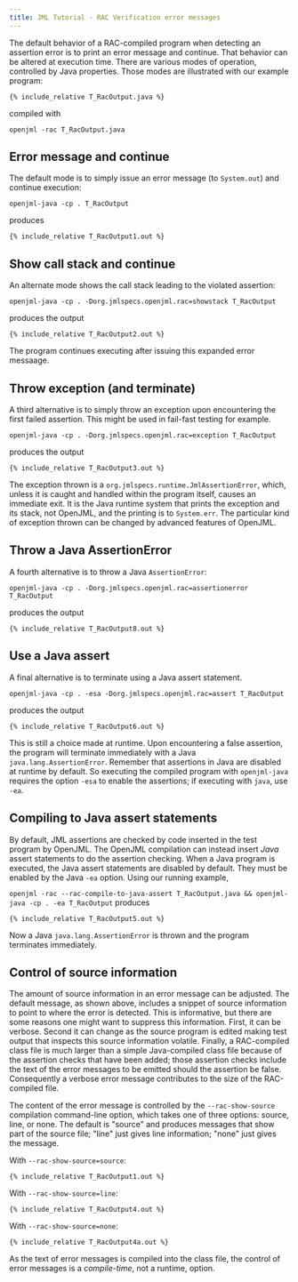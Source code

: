 ```yaml
---
title: JML Tutorial - RAC Verification error messages
---
```


The default behavior of a RAC-compiled program when detecting an assertion error is to print an error message and continue.
That behavior can be altered at execution time. There are various modes of operation, controlled by Java properties.
Those modes are illustrated with our example program:

```
{% include_relative T_RacOutput.java %}
```
compiled with

`openjml -rac T_RacOutput.java`

## Error message and continue

The default mode is to simply issue an error message (to `System.out`) and continue execution:

`openjml-java -cp . T_RacOutput`

produces

```
{% include_relative T_RacOutput1.out %}
```

## Show call stack and continue

An alternate mode shows the call stack leading to the violated assertion:

`openjml-java -cp . -Dorg.jmlspecs.openjml.rac=showstack T_RacOutput`

produces the output

```
{% include_relative T_RacOutput2.out %}
```

The program continues executing after issuing this expanded error messaage.

## Throw exception (and terminate)

A third alternative is to simply throw an exception upon encountering the first failed assertion. This might be used in fail-fast testing for example.

`openjml-java -cp . -Dorg.jmlspecs.openjml.rac=exception T_RacOutput`

produces the output

```
{% include_relative T_RacOutput3.out %}
```

The exception thrown is a `org.jmlspecs.runtime.JmlAssertionError`, which, unless it is caught and handled within the program itself, causes an immediate exit. 
It is the Java runtime system that prints the exception and its stack, not OpenJML, and the printing is to `System.err`.
The particular kind of exception thrown can be changed by advanced features of OpenJML.

## Throw a Java AssertionError

A fourth alternative is to throw a Java `AssertionError`:

`openjml-java -cp . -Dorg.jmlspecs.openjml.rac=assertionerror T_RacOutput`

produces the output

```
{% include_relative T_RacOutput8.out %}
```

## Use a Java assert

A final alternative is to terminate using a Java assert statement. 

`openjml-java -cp . -esa -Dorg.jmlspecs.openjml.rac=assert T_RacOutput`

produces the output
```
{% include_relative T_RacOutput6.out %}
```
This is still a choice made at runtime. Upon encountering a false assertion, the program will terminate immediately with a Java `java.lang.AssertionError`.
Remember that assertions in Java are disabled at runtime by default. So executing the compiled program with `openjml-java` requires the 
option `-esa` to enable the assertions; if executing with `java`, use `-ea`.

## Compiling to Java assert statements

By default, JML assertions are checked by code inserted in the test program by OpenJML. The OpenJML compilation can instead insert
*Java* assert statements to do the assertion checking. When a Java program is executed, the Java assert statements are disabled by
default.
They must be enabled by the Java `-ea` option.
Using our running example,

`openjml -rac --rac-compile-to-java-assert T_RacOutput.java && openjml-java -cp . -ea T_RacOutput`
produces

```
{% include_relative T_RacOutput5.out %}
```

Now a Java `java.lang.AssertionError` is thrown and the program terminates immediately.
## Control of source information

The amount of source information in an error message can be adjusted. The default message, as shown above, includes a snippet of source information to point to where the error is detected.
This is informative, but there are some reasons one might want to suppress this information. First, it can be verbose. Second it can change as
the source program is edited making test output that inspects this source information volatile. Finally, a RAC-compiled class file is much larger than a simple Java-compiled class file because of the assertion checks that have been added; those assertion checks include the text of the
error messages to be emitted should the assertion be false. Consequently a verbose error message contributes to the size of the 
RAC-compiled file.

The content of the error message is controlled by the `--rac-show-source` compilation command-line option, which takes one of
three options: source, line, or none. The default is "source" and produces messages that show part of the source file;
"line" just gives line information; "none" just gives the message.

With `--rac-show-source=source`:
```
{% include_relative T_RacOutput1.out %}
```

With `--rac-show-source=line`:
```
{% include_relative T_RacOutput4.out %}
```

With `--rac-show-source=none`:
```
{% include_relative T_RacOutput4a.out %}
```

As the text of error messages is compiled into the class file, the control of error messages is a *compile-time*, not a runtime, option.



